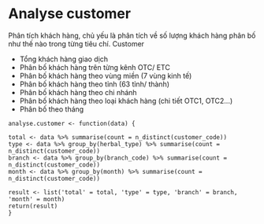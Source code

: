 # Analyse customer
Phân tích khách hàng, chủ yếu là phân tích về số lượng khách hàng phân bố như thế nào trong từng tiêu chí.
Customer
- Tổng khách hàng giao dịch
- Phân bố khách hàng trên từng kênh OTC/ ETC
- Phân bố khách hàng theo vùng miền (7 vùng kinh tế)
- Phân bố khách hàng theo tỉnh (63 tỉnh/ thành)
- Phân bố khách hàng theo chi nhánh
- Phân bố khách hàng theo loại khách hàng (chi tiết OTC1, OTC2...)
- Phân bố theo tháng

```
analyse.customer <- function(data) {

total <- data %>% summarise(count = n_distinct(customer_code))
type <- data %>% group_by(herbal_type) %>% summarise(count = n_distinct(customer_code))
branch <- data %>% group_by(branch_code) %>% summarise(count = n_distinct(customer_code))
month <- data %>% group_by(month) %>% summarise(count = n_distinct(customer_code))

result <- list('total' = total, 'type' = type, 'branch' = branch, 'month' = month)
return(result)
}
```
